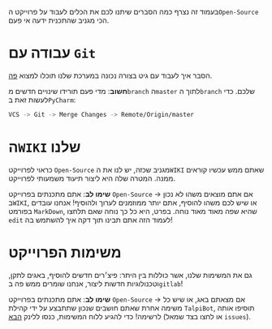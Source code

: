 בעמוד זה נצרף כמה הסברים שיתנו לכם את הכלים לעבוד על פרוייקט ה`Open-Source` הכי מגניב שהתכנית ידעה אי פעם.

# עבודה עם `Git`
הסבר איך לעבוד עם גיט בצורה נכונה במערכת שלנו תוכלו למצוא [פה](Using-Git.md).

**חשוב**: מדי פעם תורידו שינויים חדשים מ`branch` ה`master` לתוך ה`branch` שלכם. כדי לעשות זאת ב`PyCharm`:
```bash
VCS -> Git -> Merge Changes -> Remote/Origin/master
```

# ה`WIKI` שלנו
כראוי לפרוייקט `Open-Source` מגניב שכזה, יש לנו את ה`WIKI` שאתם ממש עכשיו קוראים ממנה. המטרה שלה היא ליצור תיעוד משמעותי לפרוייקט.

**שימו לב**: אתם מתכנתים בפרוייקט `Open-Source` -> אם אתם מוצאים משהו לא נכון ב`WIKI`, או שיש לכם משהו להוסיף, אתם יותר ממוזמנים לערוך ולהוסיף! אנחנו עובדים בפורמט `MarkDown`, שהיא שפה מאוד מאוד נוחה. בפרט, היא כל כך נוחה שאם תלחצו `edit` לעמוד הזה אתם תבינו תוך דקה איך להשתמש בה!

# משימות הפרוייקט
גם את המשימות שלנו, אשר כוללות בין היתר: פיצ׳רים חדשים להוסיף, באגים לתקן, וטכנולוגיות חדשות ליצור, אנחנו שומרים ממש פה ב`gitlab`! 

**שימו לב**: אתם מתכנתים בפרוייקט `Open-Source` -> אם מצאתם באג, או שיש כל משימה אחרת שאתם חושבים שנכון שתתבצע על ידי קהילת `TalpiBot`, תוסיפו אותה לרשימה! כדי להגיע ללוח המשימות, כנסו ללינק [הבא](none) (או לחצו בצד שמאל `issues`). 
